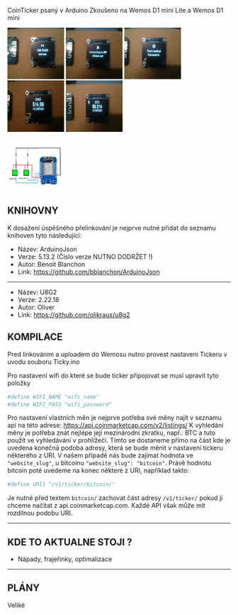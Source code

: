 CoinTicker psaný v Arduino
Zkoušeno na Wemos D1 mini Lite a Wemos D1 mini

<p align="left">
  <img width="128" height="116" src="https://github.com/Fractvival/CoinTicker/blob/master/Images/IMG_20180630_020902.jpg">
  <img width="128" height="116" src="https://github.com/Fractvival/CoinTicker/blob/master/Images/IMG_20180630_020828.jpg">
  <img width="128" height="116" src="https://github.com/Fractvival/CoinTicker/blob/master/Images/IMG_20180630_020840.jpg">
  <img width="128" height="116" src="https://github.com/Fractvival/CoinTicker/blob/master/Images/IMG_20180630_020812.jpg">
  <img width="128" height="116" src="https://github.com/Fractvival/CoinTicker/blob/master/Images/IMG_20180630_020705.jpg">
</p>
<p align="left">
  <img width="128" height="116" src="https://github.com/Fractvival/CoinTicker/blob/master/Images/butny.png">
</p>


KNIHOVNY
--------

K dosažení úspěšného přelinkování je nejprve nutné přidat do seznamu knihoven tyto následující:
- Název: ArduinoJson
- Verze: 5.13.2 (Číslo verze NUTNO DODRŽET !)
- Autor: Benoit Blanchon
- Link: https://github.com/bblanchon/ArduinoJson
------------
- Název: U8G2
- Verze: 2.22.18
- Autor: Oliver
- Link: https://github.com/olikraus/u8g2

KOMPILACE
---------
Pred linkováním a uploadem do Wemosu nutno provest nastaveni Tickeru v uvodu souboru Ticky.ino

Pro nastavení wifi do které se bude ticker připojovat se musí upravit tyto položky
  ```ruby
  #define WIFI_NAME "wifi_name"
  #define WIFI_PASS "wifi_password"
  ```
Pro nastavení vlastních měn je nejprve potřeba své měny najít v seznamu api na této adrese:
  https://api.coinmarketcap.com/v2/listings/
K vyhledání měny je potřeba znát nejlépe její mezinárodní zkratku, např.: BTC a tuto použít ve vyhledávání v prohlížeči.
Tímto se dostaneme přímo na část kde je uvedena konečná podoba adresy, která se bude měnit v nastavení tickeru některého z URI.
V našem případě nás bude zajímat hodnota ve ```"website_slug"```, u bitcoinu ```"website_slug": "bitcoin"```. 
Právě hodnotu bitcoin poté uvedeme na konec některé z URI, například takto:
  ```ruby
  #define URI1 "/v1/ticker/bitcoin/"
  ```
Je nutné před textem ```bitcoin/``` zachovat část adresy ```/v1/ticker/``` pokud ji chceme načítat z api.coinmarketcap.com.
Každé API však může mít rozdílnou podobu URI.

----------------------------------------
KDE TO AKTUALNE STOJI ?
----------------------------------------
- Nápady, frajeřinky, optimalizace

----------------------------------------
PLÁNY
----------------------------------------
Veliké
